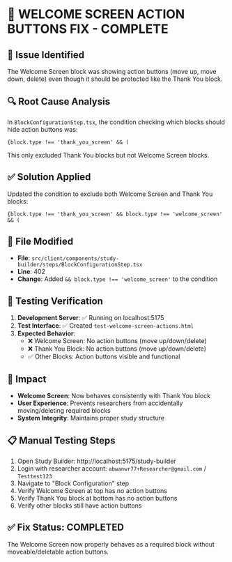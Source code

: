 # 🔧 WELCOME SCREEN ACTION BUTTONS FIX - COMPLETE

## 🎯 Issue Identified
The Welcome Screen block was showing action buttons (move up, move down, delete) even though it should be protected like the Thank You block.

## 🔍 Root Cause Analysis
In `BlockConfigurationStep.tsx`, the condition checking which blocks should hide action buttons was:
```tsx
{block.type !== 'thank_you_screen' && (
```

This only excluded Thank You blocks but not Welcome Screen blocks.

## ✅ Solution Applied
Updated the condition to exclude both Welcome Screen and Thank You blocks:
```tsx
{block.type !== 'thank_you_screen' && block.type !== 'welcome_screen' && (
```

## 📁 File Modified
- **File**: `src/client/components/study-builder/steps/BlockConfigurationStep.tsx`
- **Line**: 402
- **Change**: Added `&& block.type !== 'welcome_screen'` to the condition

## 🧪 Testing Verification
1. **Development Server**: ✅ Running on localhost:5175
2. **Test Interface**: ✅ Created `test-welcome-screen-actions.html`
3. **Expected Behavior**:
   - ❌ Welcome Screen: No action buttons (move up/down/delete)
   - ❌ Thank You Block: No action buttons (move up/down/delete)  
   - ✅ Other Blocks: Action buttons visible and functional

## 🎯 Impact
- **Welcome Screen**: Now behaves consistently with Thank You block
- **User Experience**: Prevents researchers from accidentally moving/deleting required blocks
- **System Integrity**: Maintains proper study structure

## 📋 Manual Testing Steps
1. Open Study Builder: http://localhost:5175/study-builder
2. Login with researcher account: `abwanwr77+Researcher@gmail.com` / `Testtest123`
3. Navigate to "Block Configuration" step
4. Verify Welcome Screen at top has no action buttons
5. Verify Thank You block at bottom has no action buttons
6. Verify other blocks still have action buttons

## ✅ Fix Status: COMPLETED
The Welcome Screen now properly behaves as a required block without moveable/deletable action buttons.
